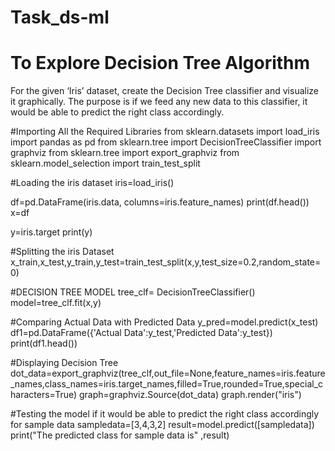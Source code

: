 #  Task_ds-ml
# To Explore Decision Tree Algorithm
For the given ‘Iris’ dataset, create the Decision Tree classifier and visualize it graphically. The purpose is if we feed any new data to this classifier, it would be able to predict the right class accordingly. 

#Importing All the Required Libraries
from sklearn.datasets import load_iris
import pandas as pd
from sklearn.tree import DecisionTreeClassifier
import graphviz
from sklearn.tree import export_graphviz
from sklearn.model_selection import train_test_split

#Loading the iris dataset
iris=load_iris()

df=pd.DataFrame(iris.data, columns=iris.feature_names)
print(df.head())
x=df


y=iris.target
print(y)

#Splitting the iris Dataset
x_train,x_test,y_train,y_test=train_test_split(x,y,test_size=0.2,random_state=0)

#DECISION TREE MODEL
tree_clf= DecisionTreeClassifier()
model=tree_clf.fit(x,y)

#Comparing Actual Data with Predicted Data
y_pred=model.predict(x_test)
df1=pd.DataFrame({'Actual Data':y_test,'Predicted Data':y_test})
print(df1.head())

#Displaying Decision Tree
dot_data=export_graphviz(tree_clf,out_file=None,feature_names=iris.feature_names,class_names=iris.target_names,filled=True,rounded=True,special_characters=True)
graph=graphviz.Source(dot_data)
graph.render("iris")

#Testing the model if it would be able to predict the right class accordingly for sample data
sampledata=[3,4,3,2]
result=model.predict([sampledata])
print("The predicted class for sample data is" ,result)
